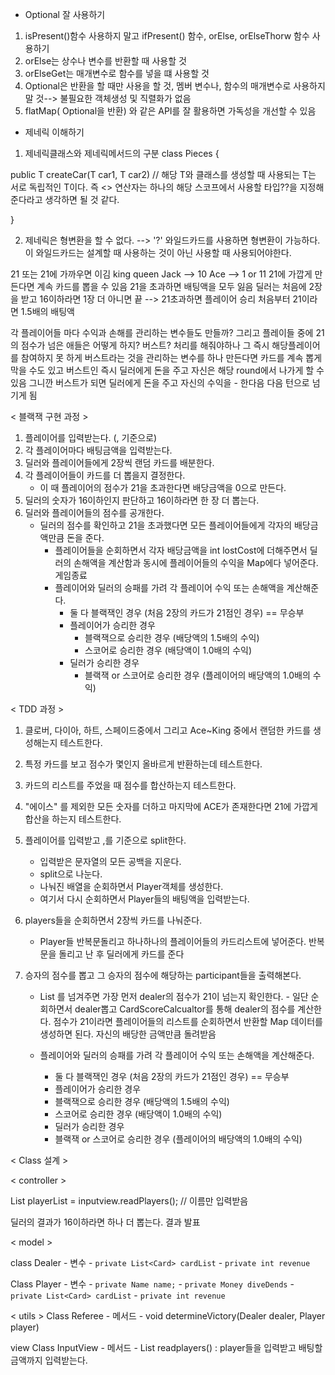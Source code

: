 - Optional 잘 사용하기
1. isPresent()함수 사용하지 말고 ifPresent() 함수, orElse, orElseThorw 함수 사용하기
2. orElse는 상수나 변수를 반환할 때 사용할 것
3. orElseGet는 매개변수로 함수를 넣을 떄 사용할 것 
4. Optional은 반환을 할 때만 사용을 할 것, 멤버 변수나, 함수의 매개변수로 사용하지 말 것--> 불필요한 객체생성 및 직렬화가 없음 
5. flatMap( Optional을 반환) 와 같은 API를 잘 활용하면 가독성을 개선할 수 있음 

- 제네릭 이해하기
1. 제네릭클래스와 제네릭메서드의 구분
class Pieces<T extends Piece> { 


  public <T extends Car> T createCar(T car1, T car2) // 해당 T와 클래스를 생성할 때 사용되는 T는 서로 독립적인 T이다. 즉 <> 연산자는 하나의 
                                                        해당 스코프에서 사용할 타입??을 지정해준다라고 생각하면 될 것 같다. 


}

2. 제네릭은 형변환을 할 수 없다. --> '?' 와일드카드를 사용하면 형변환이 가능하다. 이 와일드카드는 설계할 때 사용하는 것이 아닌 사용할 때 사용되어야한다.




21 또는 21에 가까우면 이김 
king queen Jack --> 10
Ace --> 1 or 11
21에 가깝게 만든다면 계속 카드를 뽑을 수 있음 
21을 초과하면 배팅액을 모두 잃음 
딜러는 처음에 2장을 받고 16이하라면 1장 더 아니면 끝 --> 21초과하면 플레이어 승리 
처음부터 21이라면 1.5배의 배팅액 

각 플레이어들 마다 수익과 손해를 관리하는 변수들도 만들까? 
그리고 플레이들 중에 21의 점수가 넘은 애들은 어떻게 하지? 
버스트? 처리를 해줘야하나 그 즉시 해당플레이어를 참여하지 못 하게 
버스트라는 것을 관리하는 변수를 하나 만든다면 카드를 계속 뽑게 막을 수도 있고 버스트인 즉시 딜러에게 돈을 주고 자신은 해당 round에서 나가게 할 수 있음 
그니깐 버스트가 되면 딜러에게 돈을 주고 자신의 수익을 - 한다음 다음 턴으로 넘기게 됨 

< 블랙잭 구현 과정 >
1. 플레이어를 입력받는다. (, 기준으로)
2. 각 플레이어마다 배팅금액을 입력받는다.
3. 딜러와 플레이어들에게 2장씩 랜덤 카드를 배분한다.
4. 각 플레이어들이 카드를 더 뽑을지 결정한다.
    - 이 때 플레이어의 점수가 21을 초과한다면 배당금액을 0으로 만든다.
5. 딜러의 숫자가 16이하인지 판단하고 16이하라면 한 장 더 뽑는다.
6. 딜러와 플레이어들의 점수를 공개한다.
   - 딜러의 점수를 확인하고 21을 초과했다면 모든 플레이어들에게 각자의 배당금액만큼 돈을 준다.
        - 플레이어들을 순회하면서 각자 배당금액을 int lostCost에 더해주면서 딜러의 손해액을 계산함과 동시에 플레이어들의 수익을 Map에다 넣어준다. 게임종료 
        - 플레이어와 딜러의 승패를 가려 각 플레이어 수익 또는 손해액을 계산해준다.
            - 둘 다 블랙잭인 경우 (처음 2장의 카드가 21점인 경우) == 무승부 
            - 플레이어가 승리한 경우
                - 블랙잭으로 승리한 경우 (배당액의 1.5배의 수익)
                - 스코어로 승리한 경우 (배당액이 1.0배의 수익)
            - 딜러가 승리한 경우 
                - 블랙잭 or 스코어로 승리한 경우 (플레이어의 배당액의 1.0배의 수익)

< TDD 과정 >

1. 클로버, 다이아, 하트, 스페이드중에서 그리고 Ace~King 중에서 랜덤한 카드를 생성해는지 테스트한다.
2. 특정 카드를 보고 점수가 몇인지 올바르게 반환하는데 테스트한다.
3. 카드의 리스트를 주었을 때 점수를 합산하는지 테스트한다.
4. "에이스" 를 제외한 모든 숫자를 더하고 마지막에 ACE가 존재한다면 21에 가깝게 합산을 하는지 테스트한다.
5. 플레이어를 입력받고 ,를 기준으로 split한다.
    - 입력받은 문자열의 모든 공백을 지운다.
    - split으로 나눈다.
    - 나눠진 배열을 순회하면서 Player객체를 생성한다.
    - 여기서 다시 순회하면서 Player들의 배팅액을 입력받는다. 
   
6. players들을 순회하면서 2장씩 카드를 나눠준다.
     - Player들 반복문돌리고 하나하나의 플레이어들의 카드리스트에 넣어준다. 반복문을 돌리고 난 후 딜러에게 카드를 준다

7. 승자의 점수를 뽑고 그 승자의 점수에 해당하는 participant들을 출력해본다. 
    - List<Participant> 를 넘겨주면 가장 먼저 dealer의 점수가 21이 넘는지 확인한다. 
            - 일단 순회하면서 dealer뽑고 CardScoreCalcualtor를 통해 dealer의 점수를 계산한다. 점수가 21이라면 플레이어들의 리스트를 순회하면서
               반환할 Map 데이터를 생성하면 된다. 자신의 배당한 금액만큼 돌려받음
   
    - 플레이어와 딜러의 승패를 가려 각 플레이어 수익 또는 손해액을 계산해준다.
      - 둘 다 블랙잭인 경우 (처음 2장의 카드가 21점인 경우) == 무승부
      - 플레이어가 승리한 경우
      - 블랙잭으로 승리한 경우 (배당액의 1.5배의 수익)
      - 스코어로 승리한 경우 (배당액이 1.0배의 수익)
      - 딜러가 승리한 경우
      - 블랙잭 or 스코어로 승리한 경우 (플레이어의 배당액의 1.0배의 수익)





< Class 설계 >

< controller >

List<Player> playerList = inputview.readPlayers(); // 이름만 입력받음 



딜러의 결과가 16이하라면 하나 더 뽑는다.
결과 발표 


< model >

class Dealer
    - 변수
        - `private List<Card> cardList`
        - `private int revenue`



Class Player
    - 변수
        - `private Name name;`
        - `private Money diveDends`
        - `private List<Card> cardList`
        - `private int revenue`
        


< utils >
Class Referee
    - 메서드
        - void determineVictory(Dealer dealer, Player player)   


view
Class InputView
    - 메서드
        - List<Player> readplayers() : player들을 입력받고 배팅할 금액까지 입력받는다.